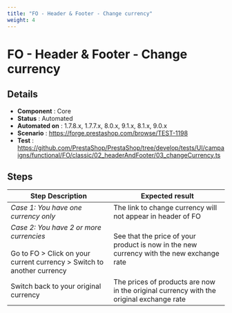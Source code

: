```yaml
---
title: "FO - Header & Footer - Change currency"
weight: 4
---
```


# FO - Header & Footer - Change currency
## Details
* **Component** : Core
* **Status** : Automated
* **Automated on** : 1.7.8.x, 1.7.7.x, 8.0.x, 9.1.x, 8.1.x, 9.0.x
* **Scenario** : https://forge.prestashop.com/browse/TEST-1198
* **Test** : https://github.com/PrestaShop/PrestaShop/tree/develop/tests/UI/campaigns/functional/FO/classic/02_headerAndFooter/03_changeCurrency.ts

## Steps
| Step Description | Expected result |
| ----- | ----- |
| *Case 1: You have one currency only* | The link to change currency will not appear in header of FO |
| *Case 2: You have 2 or more currencies*<br><br>Go to FO > Click on your current currency > Switch to another currency | See that the price of your product is now in the new currency with the new exchange rate |
| Switch back to your original currency | The prices of products are now in the original currency with the original exchange rate |
